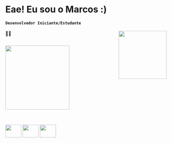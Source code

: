 # Eae! Eu sou o Marcos :)
**`Desenvolvedor Iniciante/Estudante`** <br><br>
🚀🚀
<img align="right" height= "150" width="150" src="https://media0.giphy.com/media/v1.Y2lkPTc5MGI3NjExeDB1cXoydHB6d3k3emZ2dDJyMjFrbzg5MGlsd2prMjF6ZWNlNjR0MiZlcD12MV9pbnRlcm5hbF9naWZfYnlfaWQmY3Q9Zw/lJNoBCvQYp7nq/giphy.gif">
##

<div style="display: inline_block">
<img height="200em" src="https://github-readme-stats.vercel.app/api?username=Marcos-Eduardo14&show_icons=true&theme=tokyonight&include_all_commits=true&count_private=true&locale=pt-br">
</div>

##
<div style="display: inline_block"><br>
  <img align="center" height="40" width="50" src="https://devicon-website.vercel.app/api/html5/original.svg">
  <img align="center" height="40" width="50" src="https://devicon-website.vercel.app/api/css3/original.svg"> 
  <img align="center" height="40" width="50" src="https://devicon-website.vercel.app/api/javascript/original.svg">
</div>

##





